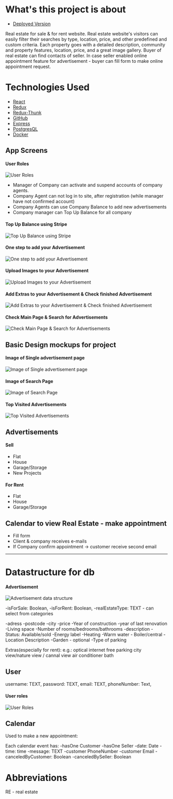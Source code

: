 # What's this project is about

- [Deployed Version](https://desolate-refuge-17574.herokuapp.com/)

Real estate for sale & for rent website. Real estate website's visitors can easily filter their searches by type, location, price, and other predefined and custom criteria. Each property goes with a detailed description, community and property features, location, price, and a great image gallery.
Buyer of real estate can find contacts of seller. In case seller enabled online appointment feature for advertisement - buyer can fill form to make online appointment request.

# Technologies Used

- [React](https://reactjs.org/)
- [Redux](https://redux.js.org/)
- [Redux-Thunk](https://github.com/reduxjs/redux-thunk)
- [GitHub](http://github.com)
- [Express](https://expressjs.com/)
- [PostgresQL](https://www.postgresql.org/)
- [Docker](https://www.docker.com/)

## App Screens

#### User Roles

![User Roles](https://github.com/jkarelins/real-estate-site/blob/master/images/ready-screens/manager-agent-roles.gif?raw=true)

- Manager of Company can activate and suspend accounts of company agents.
- Company Agent can not log in to site, after registration (while manager have not confirmed account)
- Company Agents can use Company Balance to add new advertisements
- Company manager can Top Up Balance for all company

#### Top Up Balance using Stripe

![Top Up Balance using Stripe](https://github.com/jkarelins/real-estate-site/blob/master/images/ready-screens/top-up-balance-stripe.gif?raw=true)

#### One step to add your Advertisement

![One step to add your Advertisement](https://github.com/jkarelins/real-estate-site/blob/master/images/ready-screens/Easy-to-add-advert.gif)

#### Upload Images to your Advertisement

![Upload Images to your Advertisement](https://github.com/jkarelins/real-estate-site/blob/master/images/ready-screens/image-upload.gif?raw=true)

#### Add Extras to your Advertisement & Check finished Advertisement

![Add Extras to your Advertisement & Check finished Advertisement](https://github.com/jkarelins/real-estate-site/blob/master/images/ready-screens/add-extras+overview.gif?raw=true)

#### Check Main Page & Search for Advertisements

![Check Main Page & Search for Advertisements](https://github.com/jkarelins/real-estate-site/blob/master/images/ready-screens/main-page&search.gif?raw=true)

## Basic Design mockups for project

#### Image of Single advertisement page

![Image of Single advertisement page](https://github.com/jkarelins/real-estate-site/blob/master/images/One_Advertisement_page.png?raw=true)

#### Image of Search Page

![Image of Search Page](https://github.com/jkarelins/real-estate-site/blob/master/images/Search_page.png?raw=true)

#### Top Visited Advertisements

![Top Visited Advertisements](https://github.com/jkarelins/real-estate-site/blob/master/images/Top_rated_real_estate.png?raw=true)

## Advertisements

#### Sell

- Flat
- House
- Garage/Storage
- New Projects

#### For Rent

- Flat
- House
- Garage/Storage

## Calendar to view Real Estate - make appointment

- Fill form
- Client & company receives e-mails
- If Company confirm appointment -> customer receive second email

---

# Datastructure for db

#### Advertisement

![Advertisement data structure](https://github.com/jkarelins/real-estate-site/blob/master/images/advert-data-table.png?raw=true)

-isForSale: Boolean,
-isForRent: Boolean,
-realEstateType: TEXT - can select from categories

-adress
-postcode
-city
-price
-Year of construction
-year of last renovation
-Living space
-Number of rooms/bedrooms/bathrooms
-description
-Status: Available/sold
-Energy label
-Heating
-Warm water - Boiler/central
-Location Description
-Garden - optional
-Type of parking

Extras(especially for rent):
e.g.:
optical internet
free parking
city view/nature view / cannal view
air conditioner
bath

## User

username: TEXT,
password: TEXT,
email: TEXT,
phoneNumber: Text,

#### User roles

![User Roles](https://github.com/jkarelins/real-estate-site/blob/master/images/user-roles-updated.png?raw=true)

## Calendar

Used to make a new appointment:

Each calendar event has:
-hasOne Customer
-hasOne Seller
-date: Date
-time: time
-message: TEXT
-customer PhoneNumber
-customer Email
-canceledByCustomer: Boolean
-canceledBySeller: Boolean

# Abbreviations

RE - real estate
